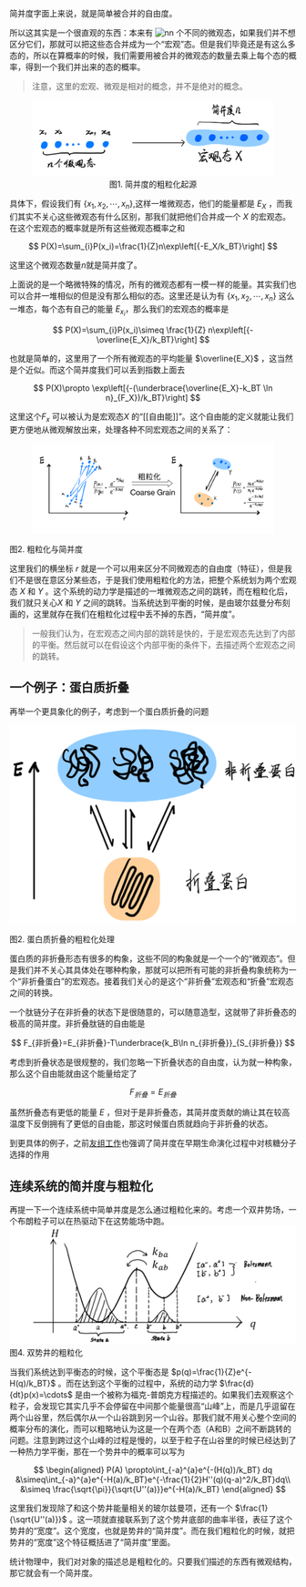 简并度字面上来说，就是简单被合并的自由度。

所以这其实是一个很直观的东西：本来有 ![n](https://www.zhihu.com/equation?tex=n)n 个不同的微观态，如果我们并不想区分它们，那就可以把这些态合并成为一个“宏观”态。但是我们毕竟还是有这么多态的，所以在算概率的时候，我们需要用被合并的微观态的数量去乘上每个态的概率，得到一个我们并出来的态的概率。

> 注意，这里的宏观、微观是相对的概念，并不是绝对的概念。

<figure>
    <img src="../../imgs/简并度与粗粒化.png" alt="图1. 简并度的粗粒化起源" style="zoom:50%;" />
    <center>
		<figcaption>图1. 简并度的粗粒化起源</figcaption>
    </center>
</figure>


具体下，假设我们有 $\{x_1,x_2,\cdots,x_n\}$,这样一堆微观态，他们的能量都是 $E_X$ ，而我们其实不关心这些微观态有什么区别，那我们就把他们合并成一个 $X$ 的宏观态。在这个宏观态的概率就是所有这些微观态概率之和

$$
P(X)=\sum_{i}P(x_i)=\frac{1}{Z}n\exp\left[{-E_X/k_BT}\right]
$$

这里这个微观态数量$n$就是简并度了。

上面说的是一个略微特殊的情况，所有的微观态都有一模一样的能量。其实我们也可以合并一堆相似的但是没有那么相似的态。这里还是认为有 $\{x_1,x_2,\cdots,x_n\}$ 这么一堆态，每个态有自己的能量 $E_{x_i}$，那么我们的宏观态的概率是

$$
P(X)=\sum_{i}P(x_i)\simeq \frac{1}{Z} n\exp\left[{-\overline{E_X}/k_BT}\right]
$$

也就是简单的，这里用了一个所有微观态的平均能量 $\overline{E_X}$ ，这当然是个近似。而这个简并度我们可以丢到指数上面去

$$
P(X)\propto \exp\left[{-(\underbrace{\overline{E_X}-k_BT \ln n}_{F_X})/k_BT}\right]
$$

这里这个$F_x$ 可以被认为是宏观态$X$ 的“[[自由能]]”。这个自由能的定义就能让我们更方便地从微观解放出来，处理各种不同宏观态之间的关系了：

<figure>
<img src="../../imgs/多态简并度与粗粒化.png" style="zoom:80%;" />
</figure>
图2. 粗粒化与简并度

这里我们的横坐标 $r$ 就是一个可以用来区分不同微观态的自由度（特征），但是我们不是很在意区分某些态，于是我们使用粗粒化的方法，把整个系统划为两个宏观态 $X$ 和 $Y$ 。这个系统的动力学是描述的一堆微观态之间的跳转，而在粗粒化后，我们就只关心$X$ 和 $Y$ 之间的跳转。当系统达到平衡的时候，是由玻尔兹曼分布刻画的，这里就存在我们在粗粒化过程中丢不掉的东西，“简并度”。

> 一般我们认为，在宏观态之间内部的跳转是快的，于是宏观态先达到了内部的平衡。然后就可以在假设这个内部平衡的条件下，去描述两个宏观态之间的跳转。



## 一个例子：蛋白质折叠

再举一个更具象化的例子，考虑到一个蛋白质折叠的问题

![图1. 简并度的粗粒化起源](../../imgs/蛋白质折叠的粗粒化.png)

图2. 蛋白质折叠的粗粒化处理

蛋白质的非折叠形态有很多的构象，这些不同的构象就是一个一个的“微观态”。但是我们并不关心其具体处在哪种构象，那就可以把所有可能的非折叠构象统称为一个“非折叠蛋白”的宏观态。接着我们关心的是这个“非折叠”宏观态和“折叠”宏观态之间的转换。

一个肽链分子在非折叠的状态下是很随意的，可以随意造型，这就带了非折叠态的极高的简并度。非折叠肽链的自由能是

$$
F_{非折叠}=E_{非折叠}-T\underbrace{k_B\ln n_{非折叠}}_{S_{非折叠}} 
$$

考虑到折叠状态是很规整的，我们忽略一下折叠状态的自由度，认为就一种构象，那么这个自由能就由这个能量给定了

$$
F_{折叠}=E_{折叠}
$$

虽然折叠态有更低的能量 $E$ ，但对于是非折叠态，其简并度贡献的熵让其在较高温度下反倒拥有了更低的自由能，那这时候蛋白质就趋向于非折叠的状态。

到更具体的例子，之前[友组工作](https://www.nature.com/articles/s41467-021-22818-5www.nature.com)也强调了简并度在早期生命演化过程中对核糖分子选择的作用



## 连续系统的简并度与粗粒化

再提一下一个连续系统中简单并度是怎么通过粗粒化来的。考虑一个双井势场，一个布朗粒子可以在热驱动下在这势能场中跑。
![](../../imgs/bistable_kramers.png)
图4. 双势井的粗粒化

当我们系统达到平衡态的时候，这个平衡态是 $p(q)=\frac{1}{Z}e^{-H(q)/k_BT}$ 。而在达到这个平衡的过程中，系统的动力学 $\frac{d}{dt}p(x)=\cdots$ 是由一个被称为福克-普朗克方程描述的。如果我们去观察这个粒子，会发现它其实几乎不会停留在中间那个能量很高“山峰”上，而是几乎逗留在两个山谷里，然后偶尔从一个山谷跳到另一个山谷。那我们就不用关心整个空间的概率分布的演化，而可以粗略地认为这是一个在两个态（A和B）之间不断跳转的问题。注意到跨过这个山峰的过程是慢的，以至于粒子在山谷里的时候已经达到了一种热力学平衡，那在一个势井中的概率可以写为

$$
\begin{aligned} P(A) \propto\int_{-a}^{a}e^{-(H(q))/k_BT} dq &\simeq\int_{-a}^{a}e^{-H(a)/k_BT}e^{-\frac{1}{2}H''(q)(q-a)^2/k_BT}dq\\ &\simeq \frac{\sqrt{\pi}}{\sqrt{U''(a)}}e^{-H(a)/k_BT} \end{aligned}
$$


这里我们发现除了和这个势井能量相关的玻尔兹曼项，还有一个 $\frac{1}{\sqrt{U''(a)}}$ 。这一项就直接联系到了这个势井底部的曲率半径，表征了这个势井的“宽度”。这个宽度，也就是势井的“简并度”。而在我们粗粒化的时候，就把势井的“宽度”这个特征概括进了“简并度”里面。

统计物理中，我们对对象的描述总是粗粒化的。只要我们描述的东西有微观结构，那它就会有一个简并度。